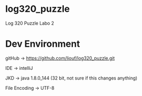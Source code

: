 # log320_puzzle
Log 320 Puzzle Labo 2

# Dev Environment
gitHub -> https://github.com/liouf/log320_puzzle.git

IDE -> intelliJ

JKD -> java 1.8.0_144 (32 bit, not sure if this changes anything)

File Encoding -> UTF-8